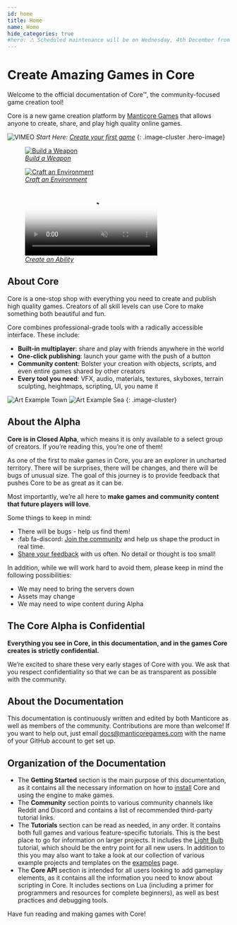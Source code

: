 ```yaml
---
id: home
title: Home
name: Home
hide_categories: true
#hero: ⚠ Scheduled maintenance will be on Wednesday, 4th December from 03:00 (CET) until 05:00 (CET) ⚠
---
```


# Create Amazing Games in Core

Welcome to the official documentation of Core&trade;, the community-focused game creation tool!

Core is a new game creation platform by [Manticore Games](https://www.manticoregames.com) that allows anyone to create, share, and play high quality online games.

![VIMEO](assets/placeholder_720p.png "381563691")
_Start Here: [Create your first game](getting_started/my_first_multiplayer_game.md)_
{: .image-cluster .hero-image}

<div class="figure-block">
    <figure>
        <a href="tutorials/gameplay/weapons/" title="Weapons">
            <img src="img/EditorManual/Weapons/holdingWeaponNew.png" alt="Build a Weapon"/>
            <figcaption><em>Build a Weapon</em></figcaption>
        </a>
    </figure>
    <figure>
        <a href="tutorials/art/environmental_art/" title="Environmental Art">
            <img src="img/EnvironIntro/image45.png" alt="Craft an Environment"/>
            <figcaption><em>Craft an Environment</em></figcaption>
        </a>
    </figure>
    <figure>
        <a href="tutorials/gameplay/abilities/" title="Abilities">
            <video autoplay loop muted playsinline poster="img/EditorManual/Abilities/Gem.png">
                <source src="img/EditorManual/Abilities/unarmed_wave.mp4" type="video/mp4" alt="Create an Ability"/>
            </video>
            <figcaption><em>Create an Ability</em></figcaption>
        </a>
    </figure>
</div>

## About Core

Core is a one-stop shop with everything you need to create and publish high quality games. Creators of all skill levels can use Core to make something both beautiful and fun.

Core combines professional-grade tools with a radically accessible interface. These include:

- **Built-in multiplayer**: share and play with friends anywhere in the world
- **One-click publishing**: launch your game with the push of a button
- **Community content**: Bolster your creation with objects, scripts, and even entire games shared by other creators
- **Every tool you need**: VFX, audio, materials, textures, skyboxes, terrain sculpting, heightmaps, scripting, UI,  you name it

![Art Example Town](img/index_screenshot_1.png "Art Example Town")
![Art Example Sea](img/index_screenshot_2.png "Art Example Sea")
{: .image-cluster}

## About the Alpha

**Core is in Closed Alpha**, which means it is only available to a select group of creators. If you’re reading this, you’re one of them!

As one of the first to make games in Core, you are an explorer in uncharted territory. There will be surprises, there will be changes, and there will be bugs of unusual size. The goal of this journey is to provide feedback that pushes Core to be as great as it can be.

Most importantly, we’re all here to **make games and community content that future players will love**.

Some things to keep in mind:

- There will be bugs - help us find them!
- :fab fa-discord: [Join the community](https://discord.gg/85k8A7V) and help us shape the product in real time.
- [Share your feedback](https://docs.google.com/forms/d/e/1FAIpQLSdpHIY56by19xUTSJjLiCY64SOz5SOxhJU4Cf0HvODOkB0dhg/viewform) with us often. No detail or thought is too small!

In addition, while we will work hard to avoid them, please keep in mind the following possibilities:

- We may need to bring the servers down
- Assets may change
- We may need to wipe content during Alpha

## The Core Alpha is Confidential

**Everything you see in Core, in this documentation, and in the games Core creates is strictly confidential.**

We’re excited to share these very early stages of Core with you. We ask that you respect confidentiality so that we can be as transparent as possible with the community.

## About the Documentation

This documentation is continuously written and edited by both Manticore as well as members of the community. Contributions are more than welcome!
If you want to help out, just email [docs@manticoregames.com](mailto:docs@manticoregames.com) with the name of your GitHub account to get set up.

## Organization of the Documentation

- The **Getting Started** section is the main purpose of this documentation, as it contains all the
  necessary information on how to [install](getting_started/editor_intro.md) Core and using the engine to make games.
- The **Community** section points to various community channels like Reddit and Discord and contains
  a list of recommended third-party tutorial links.
- The **Tutorials** section can be read as needed, in any order. It contains both
  full games and various feature-specific tutorials. This is the best place to go for information on
  larger projects. It includes the [Light Bulb](tutorials/gameplay/lua_basics_lightbulb.md) tutorial, which should be the entry point for all new users. In addition to this you may also want to take a look at our collection of various example projects and templates on the [examples](tutorials/examples.md) page.
- The **Core API** section is intended for all users looking to add gameplay elements, as it
  contains all the information you need to know about scripting in Core. It includes sections on Lua
  (including a primer for programmers and resources for complete beginners), as well as best
  practices and debugging tools.

Have fun reading and making games with Core!
